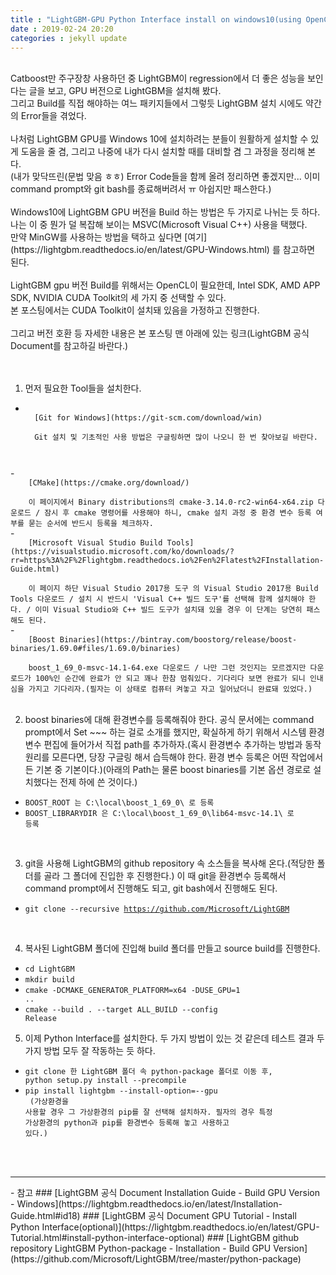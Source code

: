 ```yaml
---
title : "LightGBM-GPU Python Interface install on windows10(using OpenCL, Boost, CMake, and VS Build Tools, OpenCL by CUDA Toolkit)"
date : 2019-02-24 20:20
categories : jekyll update
---
```

<br/>
Catboost만 주구장창 사용하던 중 LightGBM이 regression에서 더 좋은 성능을 보인다는 글을 보고, GPU 버전으로 LightGBM을 설치해 봤다.<br/>
그리고 Build를 직접 해야하는 여느 패키지들에서 그렇듯 LightGBM 설치 시에도 약간의 Error들을 겪었다.<br/>
<br/>
나처럼 LightGBM GPU를 Windows 10에 설치하려는 분들이 원활하게 설치할 수 있게 도움을 줄 겸, 
그리고 나중에 내가 다시 설치할 때를 대비할 겸 그 과정을 정리해 본다.<br/>
(내가 맞닥뜨린(문법 맞음 ㅎㅎ) Error Code들을 함께 올려 정리하면 좋겠지만... 이미 command prompt와 git bash를 종료해버려서 ㅠ 아쉽지만 패스한다.)<br/>
<br/>
Windows10에 LightGBM GPU 버전을 Build 하는 방법은 두 가지로 나뉘는 듯 하다.<br/>
나는 이 중 뭔가 덜 복잡해 보이는 MSVC(Microsoft Visual C++) 사용을 택했다.<br/>
만약 MinGW를 사용하는 방법을 택하고 싶다면 [여기](https://lightgbm.readthedocs.io/en/latest/GPU-Windows.html) 를 참고하면 된다.<br/>
<br/>
LightGBM gpu 버전 Build를 위해서는 OpenCL이 필요한데, Intel SDK, AMD APP SDK, NVIDIA CUDA Toolkit의 세 가지 중 선택할 수 있다.<br/>
본 포스팅에서는 CUDA Toolkit이 설치돼 있음을 가정하고 진행한다.<br/>
<br/>
그리고 버전 호환 등 자세한 내용은 본 포스팅 맨 아래에 있는 링크(LightGBM 공식 Document를 참고하길 바란다.)<br/>
<br/>
<br/>

1. 먼저 필요한 Tool들을 설치한다.
- <code>
	[Git for Windows](https://git-scm.com/download/win)</br>
	Git 설치 및 기초적인 사용 방법은 구글링하면 많이 나오니 한 번 찾아보길 바란다.
</code>
- <code>
	[CMake](https://cmake.org/download/)</br>
	이 페이지에서 Binary distributions의 cmake-3.14.0-rc2-win64-x64.zip 다운로드 / 잠시 후 cmake 명령어를 사용해야 하니, cmake 설치 과정 중 환경 변수 등록 여부를 묻는 순서에 반드시 등록을 체크하자.
</code>
- <code>
	[Microsoft Visual Studio Build Tools](https://visualstudio.microsoft.com/ko/downloads/?rr=https%3A%2F%2Flightgbm.readthedocs.io%2Fen%2Flatest%2FInstallation-Guide.html)</br>
	이 페이지 하단 Visual Studio 2017용 도구 의 Visual Studio 2017용 Build Tools 다운로드 / 설치 시 반드시 'Visual C++ 빌드 도구'를 선택해 함께 설치해야 한다. / 이미 Visual Studio와 C++ 빌드 도구가 설치돼 있을 경우 이 단계는 당연히 패스해도 된다.
</code>
- <code>
	[Boost Binaries](https://bintray.com/boostorg/release/boost-binaries/1.69.0#files/1.69.0/binaries)</br>
	boost_1_69_0-msvc-14.1-64.exe 다운로드 / 나만 그런 것인지는 모르겠지만 다운로드가 100%인 순간에 완료가 안 되고 꽤나 한참 멈춰있다. 기다리다 보면 완료가 되니 인내심을 가지고 기다리자.(필자는 이 상태로 컴퓨터 켜놓고 자고 일어났더니 완료돼 있었다.)
</code>
</br>

2. boost binaries에 대해 환경변수를 등록해줘야 한다. 공식 문서에는 command prompt에서 Set ~~~ 하는 걸로 소개를 했지만, 확실하게 하기 위해서 시스템 환경 변수 편집에 들어가서 직접 path를 추가하자.(혹시 환경변수 추가하는 방법과 동작 원리를 모른다면, 당장 구글링 해서 습득해야 한다. 환경 변수 등록은 어떤 작업에서든 기본 중 기본이다.)(아래의 Path는 물론 boost binaries를 기본 옵션 경로로 설치했다는 전제 하에 쓴 것이다.)
- <code>BOOST_ROOT 는 C:\local\boost_1_69_0\ 로 등록</code>
- <code>BOOST_LIBRARYDIR 은 C:\local\boost_1_69_0\lib64-msvc-14.1\ 로 등록</code>
</br>

3. git을 사용해 LightGBM의 github repository 속 소스들을 복사해 온다.(적당한 폴더를 골라 그 폴더에 진입한 후 진행한다.) 이 때 git을 환경변수 등록해서 command prompt에서 진행해도 되고, git bash에서 진행해도 된다.
- <code>git clone --recursive https://github.com/Microsoft/LightGBM</code>
</br>

4. 복사된 LightGBM 폴더에 진입해 build 폴더를 만들고 source build를 진행한다.
- <code>cd LightGBM</code>
- <code>mkdir build</code>
- <code>cmake -DCMAKE_GENERATOR_PLATFORM=x64 -DUSE_GPU=1 ..</code>
- <code>cmake --build . --target ALL_BUILD --config Release</code>

5. 이제 Python Interface를 설치한다. 두 가지 방법이 있는 것 같은데 테스트 결과 두 가지 방법 모두 잘 작동하는 듯 하다.
- <code>git clone 한 LightGBM 폴더 속 python-package 폴더로 이동 후, python setup.py install --precompile</code>
- <code>pip install lightgbm --install-option=--gpu</br>
(가상환경을 사용할 경우 그 가상환경의 pip를 잘 선택해 설치하자. 필자의 경우 특정 가상환경의 python과 pip를 환경변수 등록해 놓고 사용하고 있다.)</code>
</br>
</br>

<hr />
- 참고
### [LightGBM 공식 Document Installation Guide - Build GPU Version - Windows](https://lightgbm.readthedocs.io/en/latest/Installation-Guide.html#id18)
### [LightGBM 공식 Document GPU Tutorial - Install Python Interface(optional)](https://lightgbm.readthedocs.io/en/latest/GPU-Tutorial.html#install-python-interface-optional)
### [LightGBM github repository LightGBM Python-package - Installation - Build GPU Version](https://github.com/Microsoft/LightGBM/tree/master/python-package)